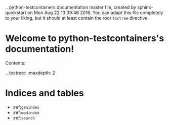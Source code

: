 .. python-testcontainers documentation master file, created by
   sphinx-quickstart on Mon Aug 22 13:39:46 2016.
   You can adapt this file completely to your liking, but it should at least
   contain the root `toctree` directive.

Welcome to python-testcontainers's documentation!
=================================================

Contents:

.. toctree::
   :maxdepth: 2



Indices and tables
==================

* :ref:`genindex`
* :ref:`modindex`
* :ref:`search`

